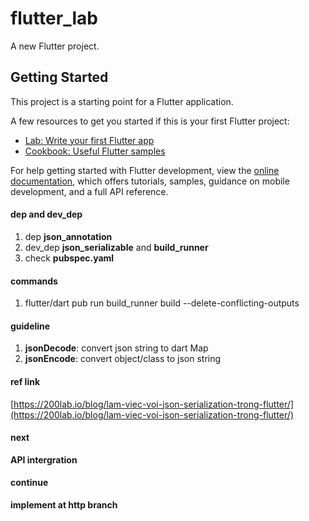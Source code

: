 # flutter_lab

A new Flutter project.

## Getting Started

This project is a starting point for a Flutter application.

A few resources to get you started if this is your first Flutter project:

- [Lab: Write your first Flutter app](https://docs.flutter.dev/get-started/codelab)
- [Cookbook: Useful Flutter samples](https://docs.flutter.dev/cookbook)

For help getting started with Flutter development, view the
[online documentation](https://docs.flutter.dev/), which offers tutorials,
samples, guidance on mobile development, and a full API reference.

#### dep and dev_dep
1. dep
**json_annotation**
2. dev_dep
**json_serializable** and **build_runner**
3. check **pubspec.yaml**

#### commands
1. flutter/dart pub run build_runner build --delete-conflicting-outputs

#### guideline
1. **jsonDecode**: convert json string to dart Map
2. **jsonEncode**: convert object/class to json string

#### ref link
[https://200lab.io/blog/lam-viec-voi-json-serialization-trong-flutter/](https://200lab.io/blog/lam-viec-voi-json-serialization-trong-flutter/)

#### next
**API intergration**

#### continue
**implement at http branch**